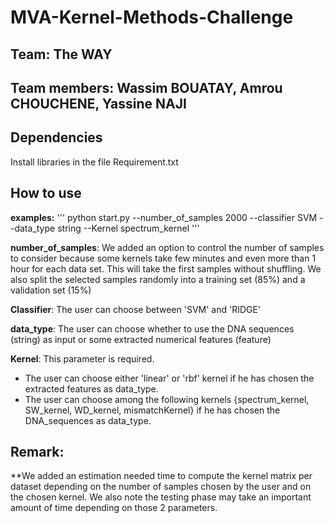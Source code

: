 # MVA-Kernel-Methods-Challenge

## Team: The WAY
## Team members: Wassim BOUATAY, Amrou CHOUCHENE, Yassine NAJI

## Dependencies
Install libraries in the file Requirement.txt

## How to use
**examples:**
''' 
python start.py --number_of_samples 2000 --classifier SVM --data_type string --Kernel spectrum_kernel
'''

**number_of_samples**: We added an option to control the number of samples to consider because some kernels take few minutes and even more than 1 hour for each data set. This will take the first samples without shuffling. We also split the selected samples randomly into a training set (85%) and a validation set (15%)

**Classifier**: The user can choose between 'SVM' and 'RIDGE'

**data_type**: The user can choose whether to use the DNA sequences (string) as input or some extracted numerical features (feature)

**Kernel**: This parameter is required. 
- The user can choose either 'linear' or 'rbf' kernel if he has chosen the extracted features as data_type. 
- The user can choose among the following kernels {spectrum_kernel, SW_kernel, WD_kernel, mismatchKernel} if he has chosen the DNA_sequences as data_type. 

## Remark:
**We added an estimation needed time to compute the kernel matrix per dataset depending on the number of samples chosen by the user and on the chosen kernel. We also note the testing phase may take an important amount of time depending on those 2 parameters.  
